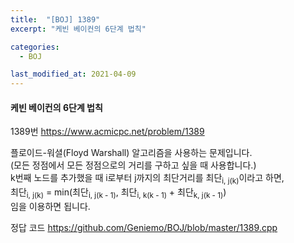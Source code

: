 ```yaml
---
title:  "[BOJ] 1389"
excerpt: "케빈 베이컨의 6단계 법칙"

categories:
  - BOJ

last_modified_at: 2021-04-09
---
```


#### 케빈 베이컨의 6단계 법칙

1389번 <https://www.acmicpc.net/problem/1389>

플로이드-워셜(Floyd Warshall) 알고리즘을 사용하는 문제입니다.<br>
(모든 정점에서 모든 정점으로의 거리를 구하고 싶을 때 사용합니다.)<br>
k번째 노드를 추가했을 때 i로부터 j까지의 최단거리를 최단<sub>i, j(k)</sub>이라고 하면,<br>
최단<sub>i, j(k)</sub> = min(최단<sub>i, j(k - 1)</sub>, 최단<sub>i, k(k - 1)</sub> + 최단<sub>k, j(k - 1)</sub>)<br>
임을 이용하면 됩니다.

정답 코드 <https://github.com/Geniemo/BOJ/blob/master/1389.cpp>